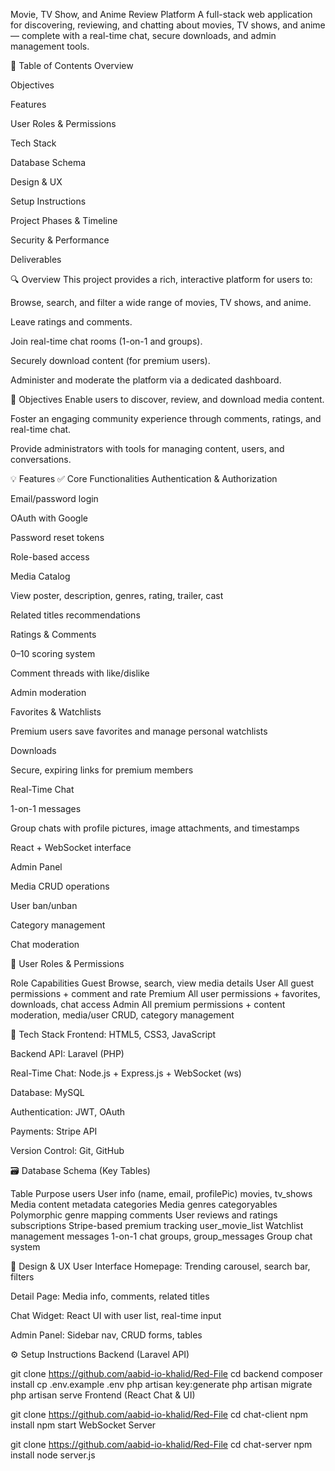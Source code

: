 Movie, TV Show, and Anime Review Platform
A full-stack web application for discovering, reviewing, and chatting about movies, TV shows, and anime — complete with a real-time chat, secure downloads, and admin management tools.

📌 Table of Contents
Overview

Objectives

Features

User Roles & Permissions

Tech Stack

Database Schema

Design & UX

Setup Instructions

Project Phases & Timeline

Security & Performance

Deliverables

🔍 Overview
This project provides a rich, interactive platform for users to:

Browse, search, and filter a wide range of movies, TV shows, and anime.

Leave ratings and comments.

Join real-time chat rooms (1-on-1 and groups).

Securely download content (for premium users).

Administer and moderate the platform via a dedicated dashboard.

🎯 Objectives
Enable users to discover, review, and download media content.

Foster an engaging community experience through comments, ratings, and real-time chat.

Provide administrators with tools for managing content, users, and conversations.

💡 Features
✅ Core Functionalities
Authentication & Authorization

Email/password login

OAuth with Google

Password reset tokens

Role-based access

Media Catalog

View poster, description, genres, rating, trailer, cast

Related titles recommendations

Ratings & Comments

0–10 scoring system

Comment threads with like/dislike

Admin moderation

Favorites & Watchlists

Premium users save favorites and manage personal watchlists

Downloads

Secure, expiring links for premium members

Real-Time Chat

1-on-1 messages

Group chats with profile pictures, image attachments, and timestamps

React + WebSocket interface

Admin Panel

Media CRUD operations

User ban/unban

Category management

Chat moderation

👤 User Roles & Permissions

Role	Capabilities
Guest	Browse, search, view media details
User	All guest permissions + comment and rate
Premium	All user permissions + favorites, downloads, chat access
Admin	All premium permissions + content moderation, media/user CRUD, category management

🧱 Tech Stack
Frontend: HTML5, CSS3, JavaScript

Backend API: Laravel (PHP)

Real-Time Chat: Node.js + Express.js + WebSocket (ws)

Database: MySQL

Authentication: JWT, OAuth

Payments: Stripe API

Version Control: Git, GitHub

🗃️ Database Schema (Key Tables)

Table	Purpose
users	User info (name, email, profilePic)
movies, tv_shows	Media content metadata
categories	Media genres
categoryables	Polymorphic genre mapping
comments	User reviews and ratings
subscriptions	Stripe-based premium tracking
user_movie_list	Watchlist management
messages	1-on-1 chat
groups, group_messages	Group chat system

🎨 Design & UX
User Interface
Homepage: Trending carousel, search bar, filters

Detail Page: Media info, comments, related titles

Chat Widget: React UI with user list, real-time input

Admin Panel: Sidebar nav, CRUD forms, tables

⚙️ Setup Instructions
Backend (Laravel API)

git clone https://github.com/aabid-io-khalid/Red-File
cd backend
composer install
cp .env.example .env
php artisan key:generate
php artisan migrate
php artisan serve
Frontend (React Chat & UI)
 

git clone https://github.com/aabid-io-khalid/Red-File
cd chat-client
npm install
npm start
WebSocket Server


git clone https://github.com/aabid-io-khalid/Red-File
cd chat-server
npm install
node server.js




